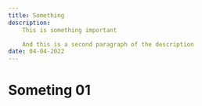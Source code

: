 ```yaml
---
title: Something
description:
    This is something important

    And this is a second paragraph of the description
date: 04-04-2022
---
```


# Someting 01
